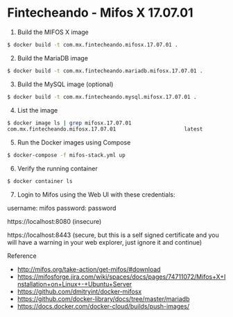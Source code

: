 # Fintecheando - Mifos X 17.07.01

1. Build the MIFOS X image

```bash
$ docker build -t com.mx.fintecheando.mifosx.17.07.01 .
```

2. Build the MariaDB image

```bash
$ docker build -t com.mx.fintecheando.mariadb.mifosx.17.07.01 .
```

3. Build the MySQL image (optional)

```bash
$ docker build -t com.mx.fintecheando.mysql.mifosx.17.07.01 .
```

4. List the image 

```bash
$ docker image ls | grep mifosx.17.07.01
com.mx.fintecheando.mifosx.17.07.01                      latest                 8a90b0d8aa11        9 minutes ago       753MB
```

5. Run the Docker images using Compose

```bash
$ docker-compose -f mifos-stack.yml up
```

6. Verify the running container

```bash
$ docker container ls
```

7. Login to Mifos using the Web UI with these credentials:

username: mifos
password: password

https://localhost:8080 (insecure)

https://localhost:8443 (secure, but this is a self signed certificate and you will have a warning in your web explorer, just ignore it and continue)


Reference 

* http://mifos.org/take-action/get-mifos/#download
* https://mifosforge.jira.com/wiki/spaces/docs/pages/74711072/Mifos+X+Installation+on+Linux+-+Ubuntu+Server 
* https://github.com/dmitryint/docker-mifosx
* https://github.com/docker-library/docs/tree/master/mariadb
* https://docs.docker.com/docker-cloud/builds/push-images/
